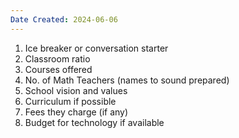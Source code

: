 ```yaml
---
Date Created: 2024-06-06
---
```

1. Ice breaker or conversation starter
2. Classroom ratio
3. Courses offered
4. No. of Math Teachers (names to sound prepared)
5. School vision and values
6. Curriculum if possible
7. Fees they charge (if any)
8. Budget for technology if available